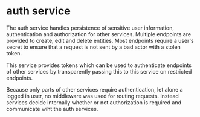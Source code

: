 # auth service
The auth service handles persistence of sensitive user information, authentication and authorization
for other services. Multiple endpoints are provided to create, edit and delete entities. Most
endpoints require a user's secret to ensure that a request is not sent by a bad actor with a stolen
token.

This service provides tokens which can be used to authenticate endpoints of other services by
transparently passing this to this service on restricted endpoints.

Because only parts of other services require authentication, let alone a logged in user, no
middleware was used for routing requests. Instead services decide internally whether or not
authorization is required and communicate wiht the auth services.
